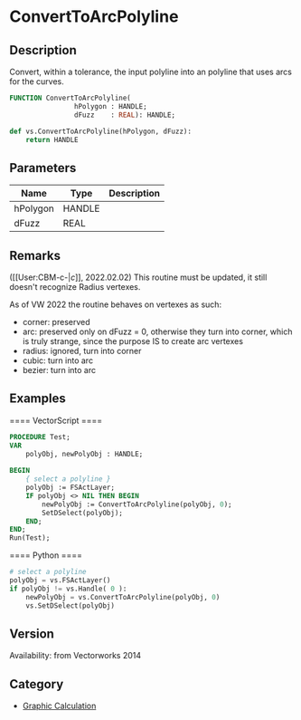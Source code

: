 # ConvertToArcPolyline

## Description
Convert, within a tolerance, the input polyline into an polyline that uses arcs for the curves.

```pascal
FUNCTION ConvertToArcPolyline(
				hPolygon : HANDLE;
				dFuzz    : REAL): HANDLE;
```

```python
def vs.ConvertToArcPolyline(hPolygon, dFuzz):
    return HANDLE
```

## Parameters
|Name|Type|Description|
|---|---|---|
|hPolygon|HANDLE|   |
|dFuzz|REAL|   |

## Remarks
([[User:CBM-c-|_c_]], 2022.02.02) This routine must be updated, it still doesn't recognize Radius vertexes. 

As of VW 2022  the routine behaves on vertexes as such:
* corner: preserved
* arc: preserved only on dFuzz = 0, otherwise they turn into corner, which is truly strange, since the purpose IS to create arc vertexes
* radius: ignored, turn into corner
* cubic: turn into arc
* bezier: turn into arc

## Examples
==== VectorScript ====
```pascal
PROCEDURE Test;
VAR
    polyObj, newPolyObj : HANDLE;
	
BEGIN
    { select a polyline }
    polyObj := FSActLayer;
    IF polyObj <> NIL THEN BEGIN
        newPolyObj := ConvertToArcPolyline(polyObj, 0);
        SetDSelect(polyObj);
    END;
END;
Run(Test);
```
==== Python ====
```python
# select a polyline
polyObj = vs.FSActLayer()
if polyObj != vs.Handle( 0 ):
	newPolyObj = vs.ConvertToArcPolyline(polyObj, 0)
	vs.SetDSelect(polyObj)
```

## Version
Availability: from Vectorworks 2014

## Category
* [Graphic Calculation](../Categories/Graphic%20Calculation.md)
